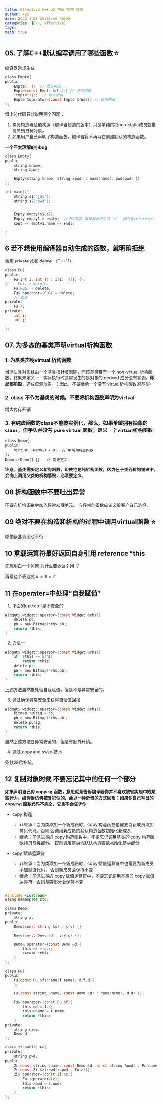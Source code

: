 ```yaml
---
title: Effective C++ p2 构造 析构 赋值
author: xyx
date: 2022-4-25 20:33:00 +0800
categories: [C++, effective]
tags: 
math: true
---
```



## 05. 了解C++默认编写调用了哪些函数 ⭐️

编译器常规生成

```c
class Empte{
public:
    Empte() {}  // 默认构造
    Empte(const Empte &rhs){} // 拷贝构造
    ~Empte(){};  // 默认析构
    Empte &operator=(const Empte &rhs){} // 赋值构造
};
```

借上述代码只想说明两个问题：

1. 拷贝构造与赋值构造（编译器创造的版本）只是单纯的将non-static成员变量拷贝到目标对象。
2. 如果用户自己声明了构造函数，编译器将不再为它创建默认的构造函数。

**一个不太理解的小bug**

```c
class Empty{
public:
    string &name;
    string &pwd;

    Empty(string &name, string &pwd) : name(name), pwd(pwd) {}
};

int main(){
    string s1("jay");
    string s2("pwd");


    Empty empty(s1,s2); 
    Empty empty1 = empty;  //书中写的 编译器拒绝生成 "="  因为有reference  但是实际中可用。。。
    cout << empty1.name << endl;

}
```

## 6 若不想使用编译器自动生成的函数，就明确拒绝

使用 private  或者 delete （C++11）

```c
class Fu{
public:
    Fu(int i, int j) : i(i), j(j) {};
//    Fu() = delete;
    Fu(Fu&) = delete;
    Fu& operator=(Fu&) = delete;
    // 或者
private:
    Fu();
private:
    int i;
    int j;

};
```

## 07. 为多态的基类声明virtual析构函数

### 1. 为基类声明virtual 析构函数

当派生类对象经由一个基类指针被删除，而该基类带有一个 non-virtual 析构函数，结果未定义——实际执行时通常发生的是对象的 derived 成分没有销毁。**即局部销毁**，造成资源泄露。（ 因此，不要继承一个没有 virtual析构函数的基类）

### 2. class 不作为基类的时候，不要将析构函数声明为virtual

增大内存开销

### 3. 有纯虚函数的class不能被实例化，那么，如果希望拥有抽象的class，但手头并没有 pure virtual 函数，定义一个virtual析构函数

```
class Demo{
public:
    virtual ~Demo() = 0;  // 申明为纯虚函数
};
Demo::~Demo() {}   // 需要定义
```

**注意，基类需要定义析构函数，即使他是纯析构函数，因为在子类的析构销毁中，会向上调用父类的析构销毁，必须要定义**。


## 08 析构函数中不要吐出异常

不要在析构函数中加入异常处理单元。 有异常的函数应该交给客户自己选择。


## 09 绝对不要在构造和析构的过程中调用virtual函数 ⭐️

哪怕嵌套调用也不行

## 10 重载运算符最好返回自身引用 reference *this

先想明白一个问题 为什么要返回引用 ？  

再看这个表达式 `A = B = C`


## 11 在operater=中处理“自我赋值”

1. 下面的operator是不安全的

```c
Widget& widget::opertor=(const Widget &rhs){
    delete pb;
    pb = new Bitmap(*rhs.pb);
    return *this;
}
```

2. 方法一

```c
Widget& widget::opertor=(const Widget &rhs){
    if  (this == &rhs)
        return *this;
    delete pb;
    pb = new Bitmap(*rhs.pb);
    return *this;
}
```

上述方法虽然能处理自我赋值，但是不是异常安全的。

3. 通过确保异常安全来获得自赋值回报

```c
Widget& widget::opertor=(const Widget &rhs){
    Bitmap *pOrig = pb;
    pb = new Bitmap(*rhs.pb);
    delete pOrig;
    return *this;
}
```

虽然上述方法是异常安全的，但是有额外开销。

4. 通过 copy and swap 技术

条款29后补坑。

## 12 复制对象时候 不要忘记其中的任何一个部分

**如果声明自己的 copying 函数，意思就是告诉编译器你并不喜欢缺省实现中的某些行为。编译器仿佛被冒犯似的，会以一种奇怪的方式回敬：如果你自己写出的 copying 函数代码不完全，它也不会告诉你**.

- copy 构造
    - 非继承：当为类添加一个新成员时，copy 构造函数也需要为新成员添加拷贝代码。否则
会调用新成员的默认构造函数初始化新成员
    - 继承：在派生类的 copy 构造函数中，不要忘记调用基类的 copy 构造函数拷贝基类部分。
否则调用基类的默认构造函数初始化基类部分

- copy 赋值运算符
    - 非继承：当为类添加一个新成员时，copy 赋值运算符中也需要为新成员添加赋值代码，
否则新成员会保持不变
    - 继承：在派生类的 copy 赋值运算符中，不要忘记调用基类的 copy 赋值运算符，否则基类部分会保持不变

```c

#include <iostream>
using namespace std;

class Demo{
private:
    string s;
public:
    Demo(const string &s) : s(s) {};

    Demo(const Demo &d): s(d.s) {};

    Demo& operator=(const Demo &d){
        this->s = d.s;
        return *this;
    }
};

class Fu{
public:
    Fu(const Fu &f):name(f.name), d(f.d){
    };

    Fu(const string &name, const Demo &d) : name(name), d(d) {};

    Fu& operator=(const Fu &f){
        this->d = f.d;
        this->name = f.name;
        return *this;
    }
private:
    string name;
    Demo d;
};

class Zi:public Fu{
private:
    string pwd;
public:
    Zi(const string &name, const Demo &d, const string &pwd) : Fu(name, d), pwd(pwd) {}
    Zi(const Zi &z):pwd(z.pwd), Fu(z){};
    Zi& operator=(const Zi &z){
        Fu::operator=(z);
        this->pwd = z.pwd;
        return *this;
    }
};
```